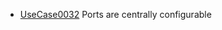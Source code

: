   * [UseCase0032](https://github.com/DomainDrivenArchitecture/ddaRequirement/blob/master/en/requirements/UseCase0032.md) Ports are centrally configurable